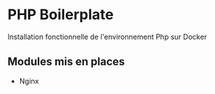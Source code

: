 PHP Boilerplate
===
Installation fonctionnelle de l'environnement Php sur Docker

## Modules mis en places
* Nginx